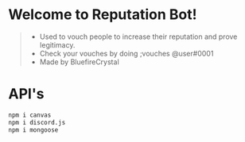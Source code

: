 # Welcome to Reputation Bot!

> - Used to vouch people to increase their reputation and prove legitimacy.
> - Check your vouches by doing ;vouches @user#0001
> - Made by BluefireCrystal

# API's

```cmd
npm i canvas
npm i discord.js
npm i mongoose
```